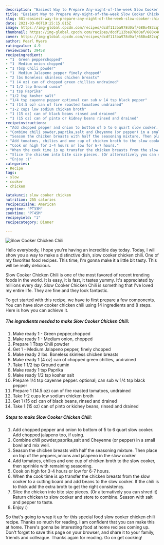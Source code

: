 ```yaml
---
description: "Easiest Way to Prepare Any-night-of-the-week Slow Cooker Chicken Chili"
title: "Easiest Way to Prepare Any-night-of-the-week Slow Cooker Chicken Chili"
slug: 681-easiest-way-to-prepare-any-night-of-the-week-slow-cooker-chicken-chili
date: 2021-03-06T19:25:15.815Z
image: https://img-global.cpcdn.com/recipes/dcdf113ba978d0af/680x482cq70/slow-cooker-chicken-chili-recipe-main-photo.jpg
thumbnail: https://img-global.cpcdn.com/recipes/dcdf113ba978d0af/680x482cq70/slow-cooker-chicken-chili-recipe-main-photo.jpg
cover: https://img-global.cpcdn.com/recipes/dcdf113ba978d0af/680x482cq70/slow-cooker-chicken-chili-recipe-main-photo.jpg
author: Pearl Myers
ratingvalue: 4.9
reviewcount: 39458
recipeingredient:
- "1  Green pepperchopped"
- "1  Medium onion chopped"
- "1 Tbsp Chili powder"
- "1  Medium Jalapeno pepper finely chopped"
- "2 lbs Boneless skinless chicken breasts"
- "1 (4 oz) can of chopped green chillies undrained"
- "1 1/2 tsp Ground cumin"
- "1 tsp Paprika"
- "1/2 tsp kosher salt"
- "1/4 tsp cayenne pepper optional can sub w 14 tsp black pepper"
- "1 (14.5 oz) can of fire roasted tomatoes undrained"
- "1-2 cups low sodium chicken broth"
- "1 (15 oz) can of black beans rinsed and drained"
- "1 (15 oz) can of pinto or kidney beans rinsed and drained"
recipeinstructions:
- "Add chopped pepper and onion to bottom of 5 to 6 quart slow cooker. Add chopped jalapeno too, if using."
- "Combine chili powder,paprika,salt and Cheyenne (or pepper) in a small bowl and mix well."
- "Season the chicken breasts with half the seasoning mixture. Then place on top of the peppers,onions and jalapeno in the slow cooker"
- "Add tomatoes, chilies and one cup of chicken broth to the slow cooker, then sprinkle with remaining seasoning."
- "Cook on high for 3-4 hours or low for 6-7 hours."
- "When the cook time is up transfer the chicken breasts from the slow cooker to a cutting board and add beans to the slow cooker. If the chili is to thick add the extra broth to get the right consistency."
- "Slice the chicken into bite size pieces. (Or alternatively you can shred it) Return chicken to slow cooker and store to combine. Season with salt and pepper to taste."
- "Enjoy :)"
categories:
- Recipe
tags:
- slow
- cooker
- chicken

katakunci: slow cooker chicken 
nutrition: 255 calories
recipecuisine: American
preptime: "PT33M"
cooktime: "PT45M"
recipeyield: "1"
recipecategory: Dinner

---
```



![Slow Cooker Chicken Chili](https://img-global.cpcdn.com/recipes/dcdf113ba978d0af/680x482cq70/slow-cooker-chicken-chili-recipe-main-photo.jpg)

Hello everybody, I hope you're having an incredible day today. Today, I will show you a way to make a distinctive dish, slow cooker chicken chili. One of my favorites food recipes. This time, I'm gonna make it a little bit tasty. This will be really delicious.



Slow Cooker Chicken Chili is one of the most favored of recent trending foods in the world. It is easy, it is fast, it tastes yummy. It's appreciated by millions every day. Slow Cooker Chicken Chili is something that I've loved my entire life. They are fine and they look fantastic.


To get started with this recipe, we have to first prepare a few components. You can have slow cooker chicken chili using 14 ingredients and 8 steps. Here is how you can achieve it.

<!--inarticleads1-->

##### The ingredients needed to make Slow Cooker Chicken Chili:

1. Make ready 1 - Green pepper,chopped
1. Make ready 1 - Medium onion, chopped
1. Prepare 1 Tbsp Chili powder
1. Get 1 - Medium Jalapeno pepper, finely chopped
1. Make ready 2 lbs. Boneless skinless chicken breasts
1. Make ready 1 (4 oz) can of chopped green chillies, undrained
1. Take 1 1/2 tsp Ground cumin
1. Make ready 1 tsp Paprika
1. Make ready 1/2 tsp kosher salt
1. Prepare 1/4 tsp cayenne pepper. optional; can sub w 1/4 tsp black pepper
1. Prepare 1 (14.5 oz) can of fire roasted tomatoes, undrained
1. Take 1-2 cups low sodium chicken broth
1. Get 1 (15 oz) can of black beans, rinsed and drained
1. Take 1 (15 oz) can of pinto or kidney beans, rinsed and drained




<!--inarticleads2-->

##### Steps to make Slow Cooker Chicken Chili:

1. Add chopped pepper and onion to bottom of 5 to 6 quart slow cooker. Add chopped jalapeno too, if using.
1. Combine chili powder,paprika,salt and Cheyenne (or pepper) in a small bowl and mix well.
1. Season the chicken breasts with half the seasoning mixture. Then place on top of the peppers,onions and jalapeno in the slow cooker
1. Add tomatoes, chilies and one cup of chicken broth to the slow cooker, then sprinkle with remaining seasoning.
1. Cook on high for 3-4 hours or low for 6-7 hours.
1. When the cook time is up transfer the chicken breasts from the slow cooker to a cutting board and add beans to the slow cooker. If the chili is to thick add the extra broth to get the right consistency.
1. Slice the chicken into bite size pieces. (Or alternatively you can shred it) Return chicken to slow cooker and store to combine. Season with salt and pepper to taste.
1. Enjoy :)




So that's going to wrap it up for this special food slow cooker chicken chili recipe. Thanks so much for reading. I am confident that you can make this at home. There's gonna be interesting food at home recipes coming up. Don't forget to save this page on your browser, and share it to your family, friends and colleague. Thanks again for reading. Go on get cooking!
